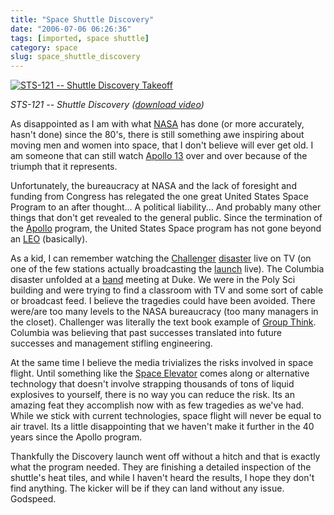 ```yaml
---
title: "Space Shuttle Discovery"
date: "2006-07-06 06:26:36"
tags: [imported, space shuttle]
category: space
slug: space_shuttle_discovery
---
```


<a title="Launch Video" href="http://mfile.akamai.com/18565/wmv/etouchsyst2.download.akamai.com/18355//wm.nasa-global/sts-121/STS-121_launch.asx"><img alt="STS-121 -- Shuttle Discovery Takeoff" src="http://www.nasa.gov/images/content/151570main_best-top.jpg" /></a>

<em>STS-121 -- Shuttle Discovery
(<a title="Launch" href="http://www.nasa.gov/mp4/151590main_121_launch_fixed_vodcast.mp4">download
video</a>)</em>

As disappointed as I am with what
<a title="National Aeronautics and Space Administration" href="http://www.nasa.gov">NASA</a>
has done (or more accurately, hasn't done) since the 80's, there is still
something awe inspiring about moving men and women into space, that I don't
believe will ever get old. I am someone that can still watch
<a href="http://www.imdb.com/title/tt0112384/" name="Huston, we have a problem...">Apollo
13</a> over and over because of the triumph that it represents.

Unfortunately, the bureaucracy at NASA and the lack of foresight and funding
from Congress has relegated the one great United States Space Program to an
after thought... A political liability... And probably many other things that
don't get revealed to the general public. Since the termination of the
<a title="Last small step for man" href="http://en.wikipedia.org/wiki/Apollo_Program">Apollo</a>
program, the United States Space program has not gone beyond an
<a title="Low Earth Orbit" href="http://en.wikipedia.org/wiki/Low_Earth_Orbit">LEO</a>
(basically).

As a kid, I can remember watching the
<a href="http://en.wikipedia.org/wiki/Space_Shuttle_Challenger" title="Space Shuttle Challenger">Challenger</a>
<a href="http://en.wikipedia.org/wiki/Space_Shuttle_Challenger_disaster" title="STS-51-L -- January 28, 1986">disaster</a>
live on TV (on one of the few stations actually broadcasting the
<a href="http://www.youtube.com/watch?v=lsv0PS5yYs4&search=Challenger%20space%20shuttle" title="Challenger Launch Video">launch</a>
live). The Columbia disaster unfolded at a
<a title="DUMB" href="http://www.duke.edu/web/DUMB/">band</a> meeting at Duke.
We were in the Poly Sci building and were trying to find a classroom with TV and
some sort of cable or broadcast feed. I believe the tragedies could have been
avoided. There were/are too many levels to the NASA bureaucracy (too many
managers in the closet). Challenger was literally the text book example of
<a href="http://en.wikipedia.org/wiki/Group_think" title="Amplified by political pressure">Group
Think</a>. Columbia was believing that past successes translated into future
successes and management stifling engineering.

At the same time I believe the media trivializes the risks involved in space
flight. Until something like the
<a title="Hopefully sooner rather than later..." href="http://en.wikipedia.org/wiki/Space_Elevator">Space
Elevator</a> comes along or alternative technology that doesn't involve
strapping thousands of tons of liquid explosives to yourself, there is no way
you can reduce the risk. Its an amazing feat they accomplish now with as few
tragedies as we've had. While we stick with current technologies, space flight
will never be equal to air travel. Its a little disappointing that we haven't
make it further in the 40 years since the Apollo program.

Thankfully the Discovery launch went off without a hitch and that is exactly
what the program needed. They are finishing a detailed inspection of the
shuttle's heat tiles, and while I haven't heard the results, I hope they don't
find anything. The kicker will be if they can land without any issue. Godspeed.

